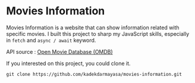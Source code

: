 # Movies Information

Movies Information is a website that can show information related with specific movies.
I built this project to sharp my JavaScript skills, especially in `fetch` and `async / await` keyword.

API source : [Open Movie Database (OMDB)](https://www.omdbapi.com/)

If you interested on this project, you could clone it.

`git clone https://github.com/kadekdarmayasa/movies-information.git`
